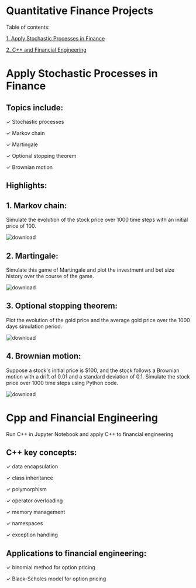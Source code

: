 Quantitative Finance Projects
=============================

Table of contents:

[1. Apply Stochastic Processes in Finance](#apply-stochastic-processes-in-finance)

[2. C++ and Financial Engineering](#cpp-and-financial-engineering)


# Apply Stochastic Processes in Finance

## Topics include:

✓ Stochastic processes

✓ Markov chain

✓ Martingale

✓ Optional stopping theorem

✓ Brownian motion

## **Highlights:**

## 1. Markov chain:

Simulate the evolution of the stock price over 1000 time steps with an initial price of 100.

![download](https://user-images.githubusercontent.com/82934216/229546766-78f407b5-ff09-4d90-80df-63752bac10be.png)


## 2. Martingale:

Simulate this game of Martingale and plot the investment and bet size history over the course of the game.

![download](https://user-images.githubusercontent.com/82934216/229547272-92645943-db77-445d-9636-6068901c1968.png)


## 3. Optional stopping theorem:

Plot the evolution of the gold price and the average gold price over the 1000 days simulation period.

![download](https://user-images.githubusercontent.com/82934216/229547632-ba948329-ded0-42f0-b563-2e552a6c9b43.png)


## 4. Brownian motion:

Suppose a stock's initial price is $100, and the stock follows a Brownian motion with a drift of 0.01 and a standard deviation of 0.1. Simulate the stock price over 1000 time steps using Python code.

![download](https://user-images.githubusercontent.com/82934216/229547896-eef340ac-d5a0-458e-88e1-7f0d40429d2f.png)


# Cpp and Financial Engineering

Run C++ in Jupyter Notebook and apply C++ to financial engineering

## C++ key concepts: 

✓ data encapsulation 

✓ class inheritance 

✓ polymorphism 

✓ operator overloading 

✓ memory management 

✓ namespaces 

✓ exception handling


## Applications to financial engineering: 

✓ binomial method for option pricing

✓ Black-Scholes model for option pricing
